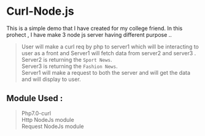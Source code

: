# Curl-Node.js
This is a simple demo that I have created for my college friend. In this prohect , I have make 3 node js server having different purpose  .. <br />
  > User will make a curl req by php to server1 which will be interacting to user as a front and Server1 will fetch data from server2 and server3 . <br />
  > Server2 is returning the `Sport News`.<br />
  > Server3 is returning the `Fashion News`. <br />
  > Server1 will make a request to both the server and will get the data and will display to user. <br />
  
  
## Module Used :

> Php7.0-curl <br />
> Http NodeJs module <br />
> Request NodeJs module <br />

